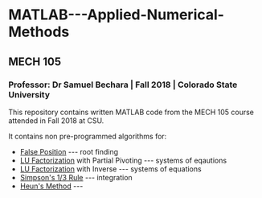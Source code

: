 
# MATLAB---Applied-Numerical-Methods
## MECH 105

### Professor: Dr Samuel Bechara | Fall 2018 | Colorado State University

This repository contains written MATLAB code from the MECH 105 course attended in Fall 2018 at CSU.

It contains non pre-programmed algorithms for:
* [False Position](https://github.com/Hall75/MATLAB---Applied-Numerical-Methods/tree/master/False%20Position) --- root finding
* [LU Factorization](https://github.com/Hall75/MATLAB---Applied-Numerical-Methods/tree/master/LU%20Factorization%20with%20Pivot) with Partial Pivoting --- systems of eqautions
* [LU Factorization](https://github.com/Hall75/MATLAB---Applied-Numerical-Methods/tree/master/LU%20Factorization%20with%20Inverse) with Inverse --- systems of equations
* [Simpson's 1/3 Rule](https://github.com/Hall75/MATLAB---Applied-Numerical-Methods/tree/master/Simpsons%20Rule) --- integration
* [Heun's Method](https://github.com/Hall75/MATLAB---Applied-Numerical-Methods/tree/master/Heuns%20Method) --- 

